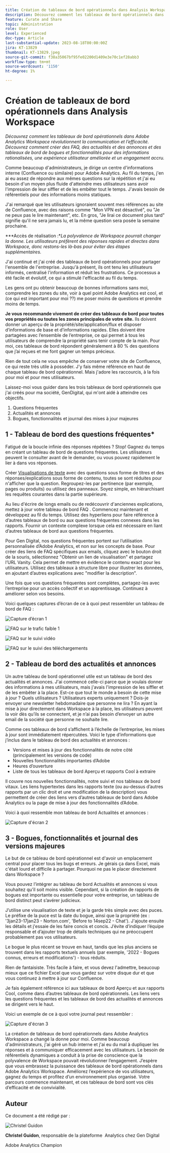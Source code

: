 ```yaml
---
title: Création de tableaux de bord opérationnels dans Analysis Workspace
description: Découvrez comment les tableaux de bord opérationnels dans Adobe Analytics Workspace révolutionnent la communication et l’efficacité.
feature: Curate and Share
topic: Administration
role: User
level: Experienced
doc-type: Article
last-substantial-update: 2023-08-18T00:00:00Z
jira: KT-13829
thumbnail: KT-13829.jpeg
source-git-commit: f38a35067bf95fe02200d1409e3e70c1ef28abb3
workflow-type: tm+mt
source-wordcount: '1150'
ht-degree: 1%

---
```



# Création de tableaux de bord opérationnels dans Analysis Workspace

_Découvrez comment les tableaux de bord opérationnels dans Adobe Analytics Workspace révolutionnent la communication et l’efficacité. Découvrez comment créer des FAQ, des actualités et des annonces et des tableaux de bord de bogues et fonctionnalités pour des informations rationalisées, une expérience utilisateur améliorée et un engagement accru._


Comme beaucoup d&#39;administrateurs, je dirige un centre d&#39;informations interne (Confluence ou similaire) pour Adobe Analytics. Au fil du temps, j&#39;en ai eu assez de répondre aux mêmes questions sur la répétition et j&#39;ai eu besoin d&#39;un moyen plus fluide d&#39;atteindre mes utilisateurs sans avoir l&#39;impression de leur siffler et de les embêter tout le temps. J&#39;avais besoin de référentiels pour des informations moins statiques.

J&#39;ai remarqué que les utilisateurs ignoraient souvent mes références au site de Confluence, avec des raisons comme &quot;Mon VPN est désactivé&quot;, ou &quot;Je ne peux pas le lire maintenant&quot;, etc. En gros, &quot;Je lirai ce document plus tard&quot; signifie qu&#39;il ne sera jamais lu, et la même question sera posée la semaine prochaine.

***Accès de réalisation :**La polyvalence de Workspace pourrait changer la donne. Les utilisateurs préfèrent des réponses rapides et directes dans Workspace, donc restons-les là-bas pour éviter des étapes supplémentaires.*

J&#39;ai continué et j&#39;ai créé des tableaux de bord opérationnels pour partager l&#39;ensemble de l&#39;entreprise. Jusqu&#39;à présent, ils ont tenu les utilisateurs informés, centralisé l&#39;information et réduit les frustrations. Ce processus a été facile et évolutif, ce qui a stimulé l&#39;efficacité au fil du temps.

Les gens ont pu obtenir beaucoup de bonnes informations sans moi, comprendre les zones du site, voir à quel point Adobe Analytics est cool, et (ce qui est important pour moi ??) me poser moins de questions et prendre moins de temps.

**Je vous recommande vivement de créer des tableaux de bord pour toutes vos propriétés ou toutes les zones principales de votre site.** Ils doivent donner un aperçu de la propriété/site/application/flux et disposer d’informations de base et d’informations rapides. Elles doivent être partagées avec l’ensemble de l’entreprise, ce qui permet à tous les utilisateurs de comprendre la propriété sans tenir compte de la main. Pour moi, ces tableaux de bord répondent généralement à 80 % des questions que j’ai reçues et me font gagner un temps précieux.

Rien de tout cela ne vous empêche de conserver votre site de Confluence, ce qui reste très utile à posséder. J&#39;y fais même référence en haut de chaque tableau de bord opérationnel. Mais j&#39;adore les raccourcis, à la fois pour moi et pour mes utilisateurs.

Laissez-moi vous guider dans les trois tableaux de bord opérationnels que j&#39;ai créés pour ma société, GenDigital, qui m&#39;ont aidé à atteindre ces objectifs.

1. Questions fréquentes
1. Actualités et annonces
1. Bogues, fonctionnalités et journal des mises à jour majeures


## 1 - Tableau de bord des questions fréquentes*

Fatigué de la boucle infinie des réponses répétées ? Stop! Gagnez du temps en créant un tableau de bord de questions fréquentes. Les utilisateurs peuvent le consulter avant de le demander, ou vous pouvez rapidement le lier à dans vos réponses.

Créer [Visualisations de texte](https://experienceleague.adobe.com/docs/analytics/analyze/analysis-workspace/visualizations/text.html) avec des questions sous forme de titres et des réponses/explications sous forme de contenu, toutes se sont réduites pour n&#39;afficher que la question. Regroupez-les par pertinence (par exemple, pages ou produits) ou utilisez des panneaux. Soyez simple, en hiérarchisant les requêtes courantes dans la partie supérieure.

Au lieu d&#39;écrire de longs emails ou de redécouvrir d&#39;anciennes explications, mettez à jour votre tableau de bord FAQ . Commencez maintenant et développez au fil du temps. Utilisez des hyperliens pour faire référence à d’autres tableaux de bord ou aux questions fréquentes connexes dans les rapports. Fournir un contexte complexe lorsque cela est nécessaire en liant d’autres tableaux de bord aux questions fréquentes.

Pour Gen Digital, nos questions fréquentes portent sur l’utilisation personnalisée d’Adobe Analytics, et non sur les concepts de base. Pour créer des liens de FAQ spécifiques aux emails, cliquez avec le bouton droit de la souris, sélectionnez &quot;Obtenir un lien de visualisation&quot; et partagez l’URL Vanity. Cela permet de mettre en évidence le contenu exact pour les utilisateurs. Utilisez des tableaux à structure libre pour illustrer les données, en ajoutant d’autres explications avec &quot;modifier la description&quot;.

Une fois que vos questions fréquentes sont complètes, partagez-les avec l’entreprise pour un accès collectif et un apprentissage. Continuez à améliorer selon vos besoins.

Voici quelques captures d’écran de ce à quoi peut ressembler un tableau de bord de FAQ :

![Capture d’écran 1](assets/screenshot-1.png)

![FAQ sur le trafic faible 1](assets/low-traffic-faq.png)

![FAQ sur le suivi vidéo](assets/track-video-faq.png)

![FAQ sur le suivi des téléchargements](assets/track-downloads-faq.png)

## 2 - Tableau de bord des actualités et annonces

Un autre tableau de bord opérationnel utile est un tableau de bord des actualités et annonces. J&#39;ai commencé celle-ci parce que je voulais donner des informations à mes utilisateurs, mais j&#39;avais l&#39;impression de les siffler et de les embêter à la place. Est-ce que tout le monde a besoin de cette mise à jour ? Quels utilisateurs ? Utilisateurs experts uniquement ? Dois-je envoyer une newsletter hebdomadaire que personne ne lira ? En ayant la mise à jour directement dans Workspace à la place, les utilisateurs peuvent la voir dès qu’ils se connectent, et je n’ai pas besoin d’envoyer un autre email de la société que personne ne souhaite lire.

Comme ces tableaux de bord s’affichent à l’échelle de l’entreprise, les mises à jour sont immédiatement répercutées. Voici le type d’informations que j’inclus dans le tableau de bord des actualités et annonces :

- Versions et mises à jour des fonctionnalités de notre côté (principalement les versions de code)
- Nouvelles fonctionnalités importantes d’Adobe
- Heures d’ouverture
- Liste de tous les tableaux de bord Aperçu et rapports Cool à extraire

Il couvre nos nouvelles fonctionnalités, notre suivi et nos tableaux de bord vitaux. Les liens hypertextes dans les rapports texte (ou au-dessus d’autres rapports par un clic droit et une modification de la description) vous permettent de créer des liens vers d’autres tableaux de bord dans Adobe Analytics ou la page de mise à jour des fonctionnalités d’Adobe.

Voici à quoi ressemble mon tableau de bord Actualités et annonces :

![Capture d&#39;écran 2](assets/screenshot-2.png)

## 3 - Bogues, fonctionnalités et journal des versions majeures

Le but de ce tableau de bord opérationnel est d&#39;avoir un emplacement central pour placer tous les bugs et erreurs. Je gérais ça dans Excel, mais c&#39;était lourd et difficile à partager. Pourquoi ne pas le placer directement dans Workspace ?

Vous pouvez l’intégrer au tableau de bord Actualités et annonces si vous souhaitez qu’il soit moins visible. Cependant, si la création de rapports de bogues est importante ou essentielle pour votre entreprise, un tableau de bord distinct peut s’avérer judicieux.

J’utilise une visualisation de texte et je la garde très simple avec des puces. Le préfixe de la puce est la date du bogue, ainsi que la propriété (ex : &#39;3jan23-17jan23 - Norton.com&#39;, &#39;Before to 14sep22 - Chat&#39;). J&#39;ajoute ensuite les détails et j&#39;essaie de les faire concis et concis. J’évite d’indiquer l’équipe responsable et d’ajouter trop de détails techniques qui ne préoccupent probablement pas vos utilisateurs.

Le bogue le plus récent se trouve en haut, tandis que les plus anciens se trouvent dans les rapports textuels annuels (par exemple, &#39;2022 - Bogues connus, erreurs et modifications&#39;) - tous réduits.

Rien de fantaisiste. Très facile à faire, et vous devez l&#39;admettre, beaucoup mieux que ce fichier Excel que vous gardez sur votre disque dur et que vous continuez à mettre à jour sur Confluence.

Je fais également référence ici aux tableaux de bord Aperçu et aux rapports Cool, comme dans d’autres tableaux de bord opérationnels. Les liens vers les questions fréquentes et les tableaux de bord des actualités et annonces se dirigent vers le haut.

Voici un exemple de ce à quoi votre journal peut ressembler :

![Capture d&#39;écran 3](assets/screenshot-3.png)

La création de tableaux de bord opérationnels dans Adobe Analytics Workspace a changé la donne pour moi. Comme beaucoup d&#39;administrateurs, j&#39;ai géré un hub interne et j&#39;ai eu du mal à dupliquer les réponses et à communiquer efficacement avec les utilisateurs. Le besoin de référentiels dynamiques a conduit à la prise de conscience que la polyvalence de Workspace pouvait révolutionner l’engagement. J’espère que vous embrassez la puissance des tableaux de bord opérationnels dans Adobe Analytics Workspace. Améliorez l’expérience de vos utilisateurs, gagnez du temps et profitez d’un environnement plus organisé. Votre parcours commence maintenant, et ces tableaux de bord sont vos clés d’efficacité et de convivialité.

## Auteur

Ce document a été rédigé par :

![Christel Guidon](assets/Christel-Headshot-150.png)

**Christel Guidon**, responsable de la plateforme  Analytics chez Gen Digital

Adobe Analytics Champion